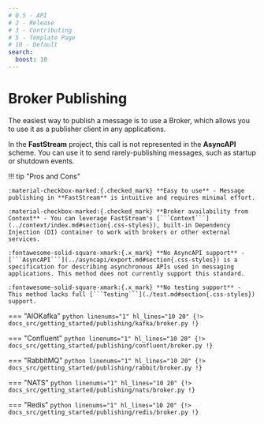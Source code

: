 ```yaml
---
# 0.5 - API
# 2 - Release
# 3 - Contributing
# 5 - Template Page
# 10 - Default
search:
  boost: 10
---
```


# Broker Publishing

The easiest way to publish a message is to use a Broker, which allows you to use it as a publisher client in any applications.

In the **FastStream** project, this call is not represented in the **AsyncAPI** scheme. You can use it to send rarely-publishing messages, such as startup or shutdown events.

!!! tip "Pros and Cons"

    :material-checkbox-marked:{.checked_mark} **Easy to use** - Message publishing in **FastStream** is intuitive and requires minimal effort.

    :material-checkbox-marked:{.checked_mark} **Broker availability from Context** - You can leverage FastStream's [```Context```](../context/index.md#section{.css-styles}), built-in Dependency Injection (DI) container to work with brokers or other external services.

    :fontawesome-solid-square-xmark:{.x_mark} **No AsyncAPI support** - [```AsyncAPI```](../asyncapi/export.md#section{.css-styles}) is a specification for describing asynchronous APIs used in messaging applications. This method does not currently support this standard.

    :fontawesome-solid-square-xmark:{.x_mark} **No testing support** - This method lacks full [```Testing```](./test.md#section{.css-styles}) support.


=== "AIOKafka"
    ```python linenums="1" hl_lines="10 20"
    {!> docs_src/getting_started/publishing/kafka/broker.py !}
    ```

=== "Confluent"
    ```python linenums="1" hl_lines="10 20"
    {!> docs_src/getting_started/publishing/confluent/broker.py !}
    ```

=== "RabbitMQ"
    ```python linenums="1" hl_lines="10 20"
    {!> docs_src/getting_started/publishing/rabbit/broker.py !}
    ```

=== "NATS"
    ```python linenums="1" hl_lines="10 20"
    {!> docs_src/getting_started/publishing/nats/broker.py !}
    ```

=== "Redis"
    ```python linenums="1" hl_lines="10 20"
    {!> docs_src/getting_started/publishing/redis/broker.py !}
    ```
